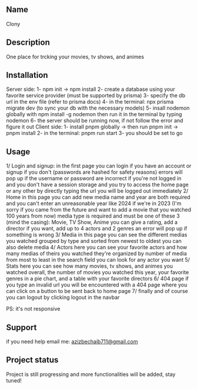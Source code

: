 ## Name
Clony

## Description
One place for trcking your movies, tv shows, and animes

## Installation
Server side:
1- npm init -> npm install
2- create a database using your favorite service provider (must be supported by prisma)
3- specify the db url in the env file (refer to prisma docs)
4- in the terminal: npx prisma migrate dev (to sync your db with the necessary models)
5- insall nodemon globally with npm install -g nodemon then run it in the terminal by typing nodemon
6- the server should be running now, if not follow the error and figure it out
Client side:
1- install pnpm globally -> then run pnpm init -> pnpm install
2- in the terminal: pnpm run start
3- you should be set to go

## Usage
1/ Login and signup:
in the first page you can login if you have an account or signup if you don't (passwords are hashed for safety reasons)
errors will pop up if the username or password are incorrect
if you're not logged in and you don't have a session storage and you try to access the home page or any other by directly typing the url you will be logged out immediately
2/ Home
in this page you can add new media
name and year are both required and you can't enter an unreasonable year like 2024 if we're in 2023 (I'm sorry if you came from the future and want to add a movie that you watched 100 years from now)
media type is required and must be one of these 3 (mind the casing): Movie, TV Show, Anime
you can give a rating, add a director if you want, add up to 4 actors and 2 genres
an error will pop up if something is wrong
3/ Media
in this page you can see the different medias you watched grouped by type and sorted from newest to oldest
you can also delete media
4/ Actors
here you can see your favorite actors and how many medias of theirs you watched
they're organized by number of media from most to least
in the search field you can look for any actor you want
5/ Stats
here you can see how many movies, tv shows, and animes you watched overall, the number of movies you watched this year, your favorite genres in a pie chart, and a table with your favorite directors
6/ 404 page
if you type an invalid url you will be encountered with a 404 page where you can click on a button to be sent back to home page
7/ finally and of course you can logout by clicking logout in the navbar

PS: it's not responsive

## Support
if you need help email me: azizbechaib711@gmail.com

## Project status
Project is still progressing and more functionalities will be added, stay tuned!
